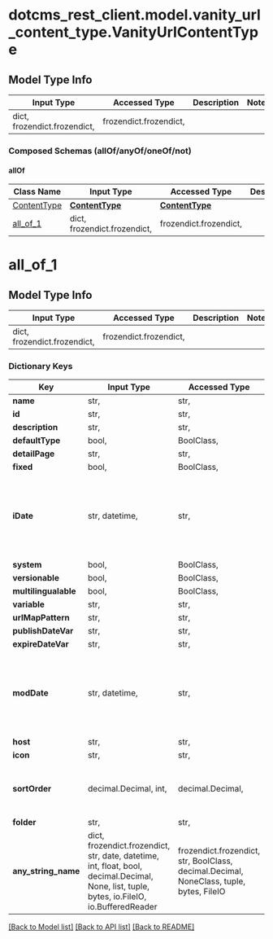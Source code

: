 # dotcms_rest_client.model.vanity_url_content_type.VanityUrlContentType

## Model Type Info
Input Type | Accessed Type | Description | Notes
------------ | ------------- | ------------- | -------------
dict, frozendict.frozendict,  | frozendict.frozendict,  |  | 

### Composed Schemas (allOf/anyOf/oneOf/not)
#### allOf
Class Name | Input Type | Accessed Type | Description | Notes
------------- | ------------- | ------------- | ------------- | -------------
[ContentType](ContentType.md) | [**ContentType**](ContentType.md) | [**ContentType**](ContentType.md) |  | 
[all_of_1](#all_of_1) | dict, frozendict.frozendict,  | frozendict.frozendict,  |  | 

# all_of_1

## Model Type Info
Input Type | Accessed Type | Description | Notes
------------ | ------------- | ------------- | -------------
dict, frozendict.frozendict,  | frozendict.frozendict,  |  | 

### Dictionary Keys
Key | Input Type | Accessed Type | Description | Notes
------------ | ------------- | ------------- | ------------- | -------------
**name** | str,  | str,  |  | [optional] 
**id** | str,  | str,  |  | [optional] 
**description** | str,  | str,  |  | [optional] 
**defaultType** | bool,  | BoolClass,  |  | [optional] 
**detailPage** | str,  | str,  |  | [optional] 
**fixed** | bool,  | BoolClass,  |  | [optional] 
**iDate** | str, datetime,  | str,  |  | [optional] value must conform to RFC-3339 date-time
**system** | bool,  | BoolClass,  |  | [optional] 
**versionable** | bool,  | BoolClass,  |  | [optional] 
**multilingualable** | bool,  | BoolClass,  |  | [optional] 
**variable** | str,  | str,  |  | [optional] 
**urlMapPattern** | str,  | str,  |  | [optional] 
**publishDateVar** | str,  | str,  |  | [optional] 
**expireDateVar** | str,  | str,  |  | [optional] 
**modDate** | str, datetime,  | str,  |  | [optional] value must conform to RFC-3339 date-time
**host** | str,  | str,  |  | [optional] 
**icon** | str,  | str,  |  | [optional] 
**sortOrder** | decimal.Decimal, int,  | decimal.Decimal,  |  | [optional] value must be a 32 bit integer
**folder** | str,  | str,  |  | [optional] 
**any_string_name** | dict, frozendict.frozendict, str, date, datetime, int, float, bool, decimal.Decimal, None, list, tuple, bytes, io.FileIO, io.BufferedReader | frozendict.frozendict, str, BoolClass, decimal.Decimal, NoneClass, tuple, bytes, FileIO | any string name can be used but the value must be the correct type | [optional]

[[Back to Model list]](../../README.md#documentation-for-models) [[Back to API list]](../../README.md#documentation-for-api-endpoints) [[Back to README]](../../README.md)

